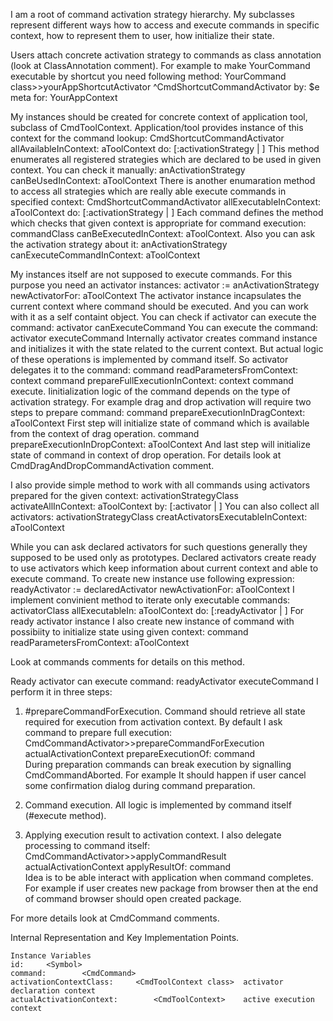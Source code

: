 I am a root of command activation strategy hierarchy. My subclasses represent different ways how to access and execute commands in specific context, how to represent them to user, how initialize their state.

Users attach concrete activation strategy to commands as class annotation (look at ClassAnnotation comment).
For example to make YourCommand executable by shortcut you need following method:
	YourCommand class>>yourAppShortcutActivator
		<classAnnotation>
		^CmdShortcutCommandActivator by: $e meta for: YourAppContext 

My instances should be created for concrete context of application tool, subclass of CmdToolContext. Application/tool provides instance of this context for the command lookup:
	CmdShortcutCommandActivator allAvailableInContext: aToolContext do: [:activationStrategy  | ]
This method enumerates all registered strategies which are declared to be used in given context. You can check it  manually: 
	anActivationStrategy canBeUsedInContext: aToolContext
There is another enumaration method to access all strategies which are really able execute commands in specified context:
	CmdShortcutCommandActivator allExecutableInContext: aToolContext do: [:activationStrategy  | ]
Each command defines the method which checks that given context is appropriate for command execution:
	commandClass canBeExecutedInContext: aToolContext.
Also you can ask the activation strategy about it:
	anActivationStrategy canExecuteCommandInContext: aToolContext

My instances itself are not supposed to execute commands. For this purpose you  need an activator instances:
	activator := anActivationStrategy newActivatorFor: aToolContext
The activator instance incapsulates the current context where command should be executed. And you can work with it as a self containt object.
You can check if activator can execute the command:
	activator canExecuteCommand
You can execute the command:
	activator executeCommand
Internally activator creates command instance and initializes it with the state related to the current context. 
But actual logic of these operations is implemented by command itself. So activator delegates it to the command:
	command readParametersFromContext:  context 
	command prepareFullExecutionInContext: context
	command execute.
Iinitialization logic of the command depends on the type of activation strategy. For example drag and drop activation will require two steps to prepare command:
	command prepareExecutionInDragContext: aToolContext
First step will initialize state of command which is available from the context of drag operation.
	command prepareExecutionInDropContext: aToolContext
And last step will initialize state of command in context of drop operation.
For details look at CmdDragAndDropCommandActivation comment.

I also provide simple method to work with all commands using activators prepared for the given context:
	activationStrategyClass activateAllInContext: aToolContext by: [:activator | ]
You can also collect all activators:
	activationStrategyClass creatActivatorsExecutableInContext: aToolContext


While you can ask declared activators for such questions generally they supposed to be used only as prototypes. Declared activators create ready to use activators which keep information about current context and able to execute command. To create new instance use following expression:
	readyActivator := declaredActivator newActivationFor: aToolContext 
I implement convinient method to iterate only executable commands:
	activatorClass allExecutableIn: aToolContext do: [:readyActivator | ]
For ready activator instance I also create new instance of command with possibiity to initialize state using given context:
	command readParametersFromContext:  aToolContext 
		
Look at commands comments for details on this method.
	
Ready activator can execute command:
	readyActivator executeCommand
I perform it in three steps:
1) #prepareCommandForExecution. Command should retrieve all state required for execution from activation context. By default I ask command to prepare full execution:
	CmdCommandActivator>>prepareCommandForExecution
		actualActivationContext prepareExecutionOf: command  
During preparation commands can break execution by signalling CmdCommandAborted. For example It should happen if user cancel some confirmation dialog during command preparation.

2) Command execution. All logic is implemented by command itself (#execute method).

3) Applying execution result to activation context. I also delegate processing to command itself:
	CmdCommandActivator>>applyCommandResult
		actualActivationContext applyResultOf: command  
Idea is to be able interact with application when command completes. For example if user creates new package from browser then at the end of command browser should open created package.
 
For more details look at CmdCommand comments.

Internal Representation and Key Implementation Points.

    Instance Variables
	id:		<Symbol>
	command:		<CmdCommand>
	activationContextClass:		<CmdToolContext class>	activator declaration context
	actualActivationContext:		<CmdToolContext>	active execution context